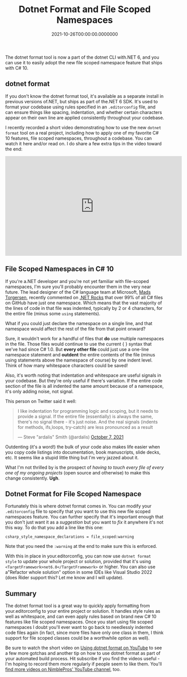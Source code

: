 ﻿---
title: Dotnet Format and File Scoped Namespaces
date: "2021-10-26T00:00:00.0000000"
description: The dotnet format tool is now a part of the dotnet CLI with.NET 6, and you can use it to easily adopt the new file scoped namespace feature that ships with C# 10.
featuredImage: /img/dotnet-format-and-file-scoped-namespaces.png
---

The dotnet format tool is now a part of the dotnet CLI with.NET 6, and you can use it to easily adopt the new file scoped namespace feature that ships with C# 10.

## dotnet format

If you don't know the dotnet format tool, it's available as a separate install in previous versions of.NET, but ships as part of the.NET 6 SDK. It's used to format your codebase using rules specified in an `.editorconfig` file, and can ensure things like spacing, indentation, and whether certain characters appear on their own line are applied consistently throughout your codebase.

I recently recorded a short video demonstrating how to use the new `dotnet format` tool on a real project, including how to apply one of my favorite C# 10 features, file scoped namespaces, throughout a codebase. You can watch it here and/or read on. I do share a few extra tips in the video toward the end:

<iframe width="560" height="315" src="https://www.youtube.com/embed/5UO6tvMWuW8" title="YouTube video player" frameborder="0" allow="accelerometer; autoplay; clipboard-write; encrypted-media; gyroscope; picture-in-picture" allowfullscreen></iframe>

## File Scoped Namespaces in C# 10

If you're a.NET developer and you're not yet familiar with file-scoped namespaces, I'm sure you'll probably encounter them in the very near future. The lead designer of the C# language team at Microsoft, [Mads Torgersen](https://twitter.com/madstorgersen), recently commented on [.NET Rocks](https://www.dotnetrocks.com/?show=1761) that over 99% of all C# files on GitHub have just one namespace. Which means that the vast majority of the lines of code in that file was indented, typically by 2 or 4 characters, for the entire file (minus some `using` statements).

What if you could just declare the namespace on a single line, and that namespace would affect the rest of the file from that point onward?

Sure, it wouldn't work for a handful of files that **do** use multiple namespaces in the file. Those files would continue to use the current { } syntax that we've had since C# 1.0. But **every other file** could just use a one-line namespace statement and **outdent** the entire contents of the file (minus using statements above the namespace of course) by one indent level. Think of how many whitespace characters could be saved!

Also, it's worth noting that indentation and whitespace are useful signals in your codebase. But they're only useful if there's variation. If the entire code section of the file is all indented the same amount because of a namespace, it's only adding noise, not signal.

This person on Twitter said it well:

<blockquote class="twitter-tweet"><p lang="en" dir="ltr">I like indentation for programming logic and scoping, but it needs to provide a signal. If the entire file (essentially) is always the same, there&#39;s no signal there - it&#39;s just noise. And the real signals (indents for methods, ifs,loops, try-catch) are less pronounced as a result</p>&mdash; Steve &quot;ardalis&quot; Smith (@ardalis) <a href="https://twitter.com/ardalis/status/1446158937879875591?ref_src=twsrc%5Etfw">October 7, 2021</a></blockquote> <script async src="https://platform.twitter.com/widgets.js" charset="utf-8"></script>

Outdenting (it's a word!) the bulk of your code also makes life easier when you copy code listings into documentation, book manuscripts, slide decks, etc. It seems like a stupid little thing but I'm very jazzed about it.

What I'm not thrilled by is the prospect of *having to touch every file of every one of my ongoing projects* (open source and otherwise) to make this change consistently. **Ugh**.

## Dotnet Format for File Scoped Namespace

Fortunately this is where dotnet format comes in. You can modify your `.editorconfig` file to specify that you want to use this new file scoped namespaces feature. You can further specify that it's important enough that you don't just want it as a *suggestion* but you want to *fix* it anywhere it's not this way. To do that you add a line like this one:

```
csharp_style_namespace_declarations = file_scoped:warning
```

Note that you need the `:warning` at the end to make sure this is enforced.

With this in place in your.editorconfig, you can now use `dotnet format style` to update your whole project or solution, provided that it's using `<TargetFramework>net6.0</TargetFramework>` or higher. You can also use a"Refactor whole solution" option in some IDEs like Visual Studio 2022 (does Rider support this? Let me know and I will update).

## Summary

The dotnet format tool is a great way to quickly apply formatting from your.editorconfig to your entire project or solution. It handles style rules as well as whitespace, and can even apply rules based on brand new C# 10 features like file scoped namespaces. Once you start using file scoped namespaces I doubt you'll ever want to go back to needlessly indented code files again (in fact, since more files have only one class in them, I think support for file scoped classes could be a worthwhile *option* as well).

Be sure to watch the short video on [Using dotnet format on YouTube](https://www.youtube.com/watch?v=5UO6tvMWuW8&ab_channel=NimblePros) to see a few more gotchas and another tip on how to use dotnet format as part of your automated build process. Hit subscribe if you find the videos useful - I'm hoping to record them more regularly if people seem to like them. You'll [find more videos on NimblePros' YouTube channel](https://www.youtube.com/nimblepros), too.

